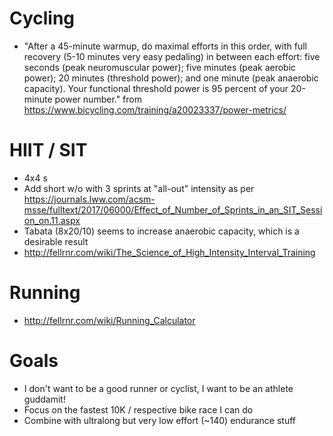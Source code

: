 # Cycling 

* "After a 45-minute warmup, do maximal efforts in this order, with full recovery (5-10 minutes very easy pedaling) in between each effort: five seconds (peak neuromuscular power); five minutes (peak aerobic power); 20 minutes (threshold power); and one minute (peak anaerobic capacity). Your functional threshold power is 95 percent of your 20-minute power number." from https://www.bicycling.com/training/a20023337/power-metrics/

# HIIT / SIT

* 4x4 s
* Add short w/o with 3 sprints at "all-out" intensity as per https://journals.lww.com/acsm-msse/fulltext/2017/06000/Effect_of_Number_of_Sprints_in_an_SIT_Session_on.11.aspx
* Tabata (8x20/10) seems to increase anaerobic capacity, which is a desirable result
* http://fellrnr.com/wiki/The_Science_of_High_Intensity_Interval_Training

# Running 

* http://fellrnr.com/wiki/Running_Calculator

# Goals

* I don't want to be a good runner or cyclist, I want to be an athlete guddamit! 
* Focus on the fastest 10K / respective bike race I can do
* Combine with ultralong but very low effort (~140) endurance stuff